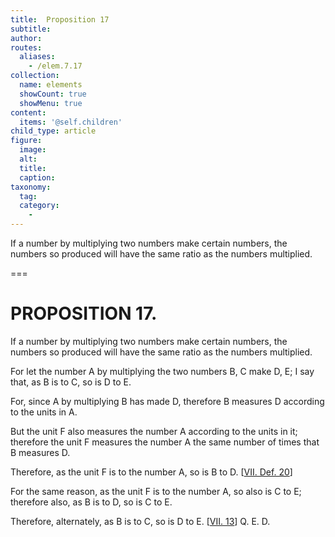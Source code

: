 ```yaml
---
title:  Proposition 17
subtitle: 
author:
routes:
  aliases:
    - /elem.7.17
collection:
  name: elements
  showCount: true
  showMenu: true
content:
  items: '@self.children'
child_type: article
figure:
  image:
  alt:
  title:
  caption:
taxonomy:
  tag:
  category:
    - 
---
```


<p>
       <hi rend="ital">If a number by multiplying two numbers make certain numbers, the numbers so produced will have the same ratio as the numbers multiplied.</hi>
      </p>

===

<h1>PROPOSITION 17.</h1>
<p>
       <span class="ital">If a number by multiplying two numbers make certain numbers, the numbers so produced will have the same ratio as the numbers multiplied.</span>
      </p>

<p>For let the number <span class="ital">A</span> by multiplying the two numbers <span class="ital">B</span>, <span class="ital">C</span> make <span class="ital">D</span>, <span class="ital">E</span>; I say that, as <span class="ital">B</span> is to <span class="ital">C</span>, so is <span class="ital">D</span> to <span class="ital">E</span>. </p>

<p>For, since <span class="ital">A</span> by multiplying <span class="ital">B</span> has made <span class="ital">D</span>, therefore <span class="ital">B</span> measures <span class="ital">D</span> according to the units in <span class="ital">A</span>. 
      </p>

<p>But the unit <span class="ital">F</span> also measures the number <span class="ital">A</span> according to the units in it; therefore the unit <span class="ital">F</span> measures the number <span class="ital">A</span> the same number of times that <span class="ital">B</span> measures <span class="ital">D</span>. </p>

<p>Therefore, as the unit <span class="ital">F</span> is to the number <span class="ital">A</span>, so is <span class="ital">B</span> to <span class="ital">D</span>. [<a href="/elem.7.def.20">VII. Def. 20</a>] </p>

<p>For the same reason, as the unit <span class="ital">F</span> is to the number <span class="ital">A</span>, so also is <span class="ital">C</span> to <span class="ital">E</span>; therefore also, as <span class="ital">B</span> is to <span class="ital">D</span>, so is <span class="ital">C</span> to <span class="ital">E</span>. </p>

<p>Therefore, alternately, as <span class="ital">B</span> is to <span class="ital">C</span>, so is <span class="ital">D</span> to <span class="ital">E</span>. [<a href="/elem.7.13">VII. 13</a>] Q. E. D.</p>
